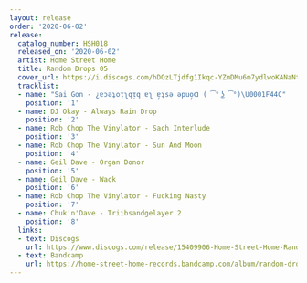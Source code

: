```yaml
---
layout: release
order: '2020-06-02'
release:
  catalog_number: HSH018
  released_on: '2020-06-02'
  artist: Home Street Home
  title: Random Drops 05
  cover_url: https://i.discogs.com/hDOzLTjdfg1Ikqc-YZmDMu6m7ydlwoKANaNtDRSOYl0/rs:fit/g:sm/q:90/h:600/w:600/czM6Ly9kaXNjb2dz/LWRhdGFiYXNlLWlt/YWdlcy9SLTE1NDA5/OTA2LTE1OTEwODQz/NzMtODI5OS5qcGVn.jpeg
  tracklist:
  - name: "Sai Gon - ¿ɐɔǝʇoᴉʅqᴉq ɐʅ ɐ̗ʇsǝ ǝpuo̗ᗡ ( ͡° ͜ʖ ͡°)\U0001F44C"
    position: '1'
  - name: DJ Okay - Always Rain Drop
    position: '2'
  - name: Rob Chop The Vinylator - Sach Interlude
    position: '3'
  - name: Rob Chop The Vinylator - Sun And Moon
    position: '4'
  - name: Geil Dave - Organ Donor
    position: '5'
  - name: Geil Dave - Wack
    position: '6'
  - name: Rob Chop The Vinylator - Fucking Nasty
    position: '7'
  - name: Chuk'n'Dave - Triibsandgelayer 2
    position: '8'
  links:
  - text: Discogs
    url: https://www.discogs.com/release/15409906-Home-Street-Home-Random-Drops-05
  - text: Bandcamp
    url: https://home-street-home-records.bandcamp.com/album/random-drops-05-2
---
```


